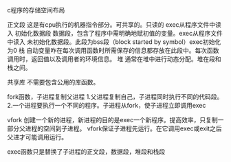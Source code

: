 c程序的存储空间布局

正文段 这是有cpu执行的机器指令部分。可共享的。只读的  exec从程序文件中读入
初始化数据段 数据段，包含了程序中需明确地赋初值的变量。exec从程序文件中读入
未初始化数据段。此段为bss段（block started by symbol）exec初始化为0
栈 自动变量咋在每次调用函数时所需保存的信息都存放在此段中。每次函数调用时，返回值以及调用者的环境信息。
堆 通常在堆中进行动态分配。堆在段和栈之间。

共享库 不需要包含公用的库函数。

fork函数，子进程复制父进程
1.父进程复制自己，子进程同时执行不同的代码段。
2.一个进程要执行一个不同的程序。子进程从fork，使子进程立即调用exec

vfork 创建一个新的进程，新进程的目的是exec一个新程序。提高效率，只复制一部分父进程的空间到子进程。
vfork保证子进程先运行。在它调用exec或exit之后父进才可能调用运行。

exec函数只是替换了子进程的正文段，数据段，堆段和栈段